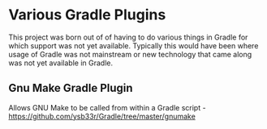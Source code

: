 

Various Gradle Plugins
======================

This project was born out of of having to do various things in Gradle for which support was not
yet available. Typically this would have been where usage of Gradle was not mainstream or new
technology that came along was not yet available in Gradle.

Gnu Make Gradle Plugin
----------------------

Allows GNU Make to be called from within a Gradle script - https://github.com/ysb33r/Gradle/tree/master/gnumake




